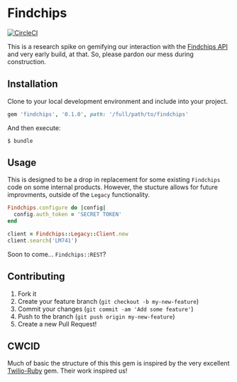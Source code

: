 # Findchips
[![CircleCI](https://circleci.com/gh/dragon-innovation/findchips.svg?style=svg)](https://circleci.com/gh/dragon-innovation/findchips)

This is a research spike on gemifying our interaction with the
[Findchips API](https://dev.supplyframe.com/doc/fcapi) and very early build, at
that. So, please pardon our mess during construction.

## Installation

Clone to your local development environment and include into your project.

```ruby
gem 'findchips', '0.1.0', path: '/full/path/to/findchips'
```

And then execute:

    $ bundle

## Usage
This is designed to be a drop in replacement for some existing `Findchips` code
on some internal products. However, the stucture allows for future improvments,
outside of the `Legacy` functionality.

```ruby
Findchips.configure do |config|
  config.auth_token = 'SECRET TOKEN'
end

client = Findchips::Legacy::Client.new
client.search('LM741')
```

Soon to come... `Findchips::REST`?

## Contributing

1. Fork it
2. Create your feature branch (`git checkout -b my-new-feature`)
3. Commit your changes (`git commit -am 'Add some feature'`)
4. Push to the branch (`git push origin my-new-feature`)
5. Create a new Pull Request!

## CWCID

Much of basic the structure of this this gem is inspired by the very excellent
[Twilio-Ruby](https://github.com/twilio/twilio-ruby) gem. Their work inspired us!
